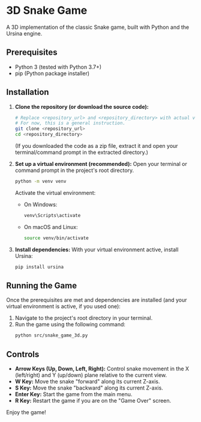 # 3D Snake Game

A 3D implementation of the classic Snake game, built with Python and the Ursina engine.

## Prerequisites

*   Python 3 (tested with Python 3.7+)
*   pip (Python package installer)

## Installation

1.  **Clone the repository (or download the source code):**
    ```bash
    # Replace <repository_url> and <repository_directory> with actual values if known
    # For now, this is a general instruction.
    git clone <repository_url>
    cd <repository_directory>
    ```
    (If you downloaded the code as a zip file, extract it and open your terminal/command prompt in the extracted directory.)

2.  **Set up a virtual environment (recommended):**
    Open your terminal or command prompt in the project's root directory.
    ```bash
    python -m venv venv
    ```
    Activate the virtual environment:
    *   On Windows:
        ```bash
        venv\Scripts\activate
        ```
    *   On macOS and Linux:
        ```bash
        source venv/bin/activate
        ```

3.  **Install dependencies:**
    With your virtual environment active, install Ursina:
    ```bash
    pip install ursina
    ```

## Running the Game

Once the prerequisites are met and dependencies are installed (and your virtual environment is active, if you used one):

1.  Navigate to the project's root directory in your terminal.
2.  Run the game using the following command:
    ```bash
    python src/snake_game_3d.py
    ```

## Controls

*   **Arrow Keys (Up, Down, Left, Right):** Control snake movement in the X (left/right) and Y (up/down) plane relative to the current view.
*   **W Key:** Move the snake "forward" along its current Z-axis.
*   **S Key:** Move the snake "backward" along its current Z-axis.
*   **Enter Key:** Start the game from the main menu.
*   **R Key:** Restart the game if you are on the "Game Over" screen.

Enjoy the game!
